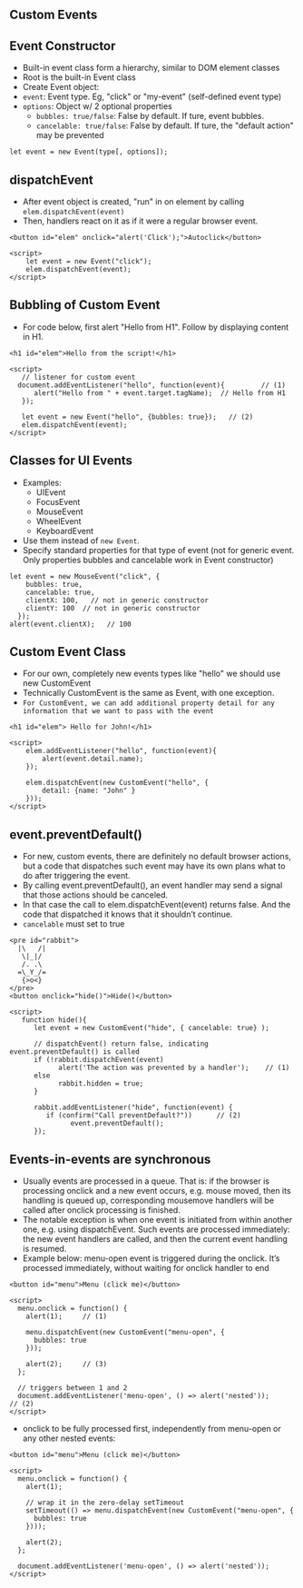 ## Custom Events

## Event Constructor
- Built-in event class form a hierarchy, similar to DOM element classes
- Root is the built-in Event class
- Create Event object:
- `event`: Event type. Eg, "click" or "my-event" (self-defined event type)
- `options`: Object w/ 2 optional properties
   - `bubbles: true/false`: False by default. If ture, event bubbles.
   - `cancelable: true/false`: False by default. If ture, the "default action" may be prevented
```
let event = new Event(type[, options]);
```

## dispatchEvent
- After event object is created, "run" in on element by calling `elem.dispatchEvent(event)`
- Then, handlers react on it as if it were a regular browser event.

```
<button id="elem" onclick="alert('Click');">Autoclick</button>

<script>
    let event = new Event("click");
    elem.dispatchEvent(event);
</script>
```

## Bubbling of Custom Event
- For code below, first alert "Hello from H1". Follow by displaying content in H1.
```
<h1 id="elem">Hello from the script!</h1>

<script>
   // listener for custom event 
  document.addEventListener("hello", function(event){         // (1)
      alert("Hello from " + event.target.tagName);  // Hello from H1
   });
   
   let event = new Event("hello", {bubbles: true});   // (2)
   elem.dispatchEvent(event);
</script>
```


## Classes for UI Events 
- Examples:
  - UIEvent
  - FocusEvent
  - MouseEvent
  - WheelEvent
  - KeyboardEvent
- Use them instead of `new Event`.
- Specify standard properties for that type of event (not for generic event. Only properties bubbles and cancelable work in Event constructor)

```
let event = new MouseEvent("click", {
    bubbles: true,
    cancelable: true,
    clientX: 100,   // not in generic constructor
    clientY: 100  // not in generic constructor
  });
alert(event.clientX);   // 100
```

## Custom Event Class
- For our own, completely new events types like "hello" we should use new CustomEvent
- Technically CustomEvent is the same as Event, with one exception.
- `For CustomEvent, we can add additional property detail for any information that we want to pass with the event`

```
<h1 id="elem"> Hello for John!</h1>

<script>
    elem.addEventListener("hello", function(event){
        alert(event.detail.name);
    });
    
    elem.dispatchEvent(new CustomEvent("hello", {
        detail: {name: "John" }
    }));
</script>
```

## event.preventDefault()
- For new, custom events, there are definitely no default browser actions, but a code that dispatches such event may have its own plans what to do after triggering the event.
- By calling event.preventDefault(), an event handler may send a signal that those actions should be canceled.
- In that case the call to elem.dispatchEvent(event) returns false. And the code that dispatched it knows that it shouldn’t continue. 
- `cancelable` must set to true

```
<pre id="rabbit">
  |\   /|
   \|_|/
   /. .\
  =\_Y_/=
   {>o<}
</pre>
<button onclick="hide()">Hide()</button>

<script>
   function hide(){
      let event = new CustomEvent("hide", { cancelable: true} );
      
      // dispatchEvent() return false, indicating event.preventDefault() is called
      if (!rabbit.dispatchEvent(event)
            alert('The action was prevented by a handler');    // (1)
      else
            rabbit.hidden = true;
      }
      
      rabbit.addEventListener("hide", function(event) {
         if (confirm("Call preventDefault?"))      // (2)
               event.preventDefault();
      });
```


## Events-in-events are synchronous
- Usually events are processed in a queue. That is: if the browser is processing onclick and a new event occurs, e.g. mouse moved, then its handling is queued up, corresponding mousemove handlers will be called after onclick processing is finished.
- The notable exception is when one event is initiated from within another one, e.g. using dispatchEvent. Such events are processed immediately: the new event handlers are called, and then the current event handling is resumed.
- Example below: menu-open event is triggered during the onclick. It’s processed immediately, without waiting for onclick handler to end
```
<button id="menu">Menu (click me)</button>

<script>
  menu.onclick = function() {
    alert(1);     // (1)

    menu.dispatchEvent(new CustomEvent("menu-open", {
      bubbles: true
    }));

    alert(2);     // (3)
  };

  // triggers between 1 and 2
  document.addEventListener('menu-open', () => alert('nested'));     // (2)
</script>
```
- onclick to be fully processed first, independently from menu-open or any other nested events:
```
<button id="menu">Menu (click me)</button>

<script>
  menu.onclick = function() {
    alert(1);

    // wrap it in the zero-delay setTimeout
    setTimeout(() => menu.dispatchEvent(new CustomEvent("menu-open", {
      bubbles: true
    })));

    alert(2);
  };

  document.addEventListener('menu-open', () => alert('nested'));
</script>
```
